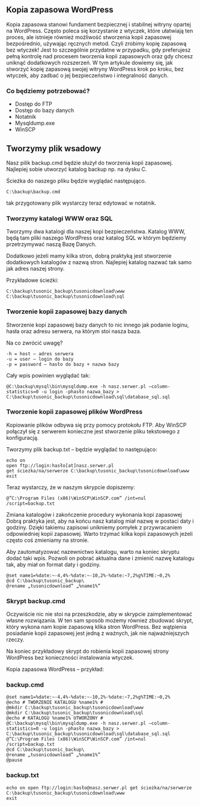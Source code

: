 ## Kopia zapasowa WordPress

Kopia zapasowa stanowi fundament bezpiecznej i stabilnej witryny opartej na WordPress. Często poleca się korzystanie z wtyczek, które ułatwiają ten proces, ale istnieje również możliwość stworzenia kopii zapasowej bezpośrednio, używając ręcznych metod. Czyli zrobimy kopię zapasową bez wtyczek! Jest to szczególnie przydatne w przypadku, gdy preferujesz pełną kontrolę nad procesem tworzenia kopii zapasowych oraz gdy chcesz uniknąć dodatkowych rozszerzeń. W tym artykule dowiemy się, jak stworzyć kopię zapasową swojej witryny WordPress krok po kroku, bez wtyczek, aby zadbać o jej bezpieczeństwo i integralność danych.

### Co będziemy potrzebować?
* Dostęp do FTP
* Dostęp do bazy danych
* Notatnik
* Mysqldump.exe
* WinSCP

## Tworzymy plik wsadowy
Nasz pilik backup.cmd będzie służył do tworzenia kopii zapasowej. Najlepiej sobie utworzyć katalog backup np. na dysku C.

Ścieżka do naszego pliku będzie wyglądać następująco.

```
C:\backup\backup.cmd
```

tak przygotowany plik wystarczy teraz edytować w notatnik.

### Tworzymy katalogi WWW oraz SQL
Tworzymy dwa katalogi dla naszej kopi bezpieczeństwa. Katalog WWW, będą tam pliki naszego WordPress oraz katalog SQL w którym będziemy przetrzymywać naszą Bazę Danych.

Dodatkowo jeżeli mamy kilka stron, dobrą praktyką jest stworzenie dodatkowych katalogów z nazwą stron. Najlepiej katalog nazwać tak samo jak adres naszej strony.

Przykładowe ścieżki:
```
C:\backup\tusonic_backup\tusonicdownload\www
C:\backup\tusonic_backup\tusonicdownload\sql
```

### Tworzenie kopii zapasowej bazy danych
Stworzenie kopi zapasowej bazy danych to nic innego jak podanie loginu, hasła oraz adresu serwera, na którym stoi nasza baza.

Na co zwrócić uwagę?

```
-h = host – adres serwera 
-u = user – login do bazy
-p = password – hasło do bazy + nazwa bazy
```

Cały wpis powinien wyglądać tak:

```
@C:\backup\mysql\bin\mysqldump.exe -h nasz.serwer.pl –column-statistics=0 -u login -phasło nazwa_bazy > C:\backup\tusonic_backup\tusonicdownload\sql\database_sql.sql
```

### Tworzenie kopii zapasowej plików WordPress
Kopiowanie plików odbywa się przy pomocy protokołu FTP. Aby WinSCP połączył się z serwerem konieczne jest stworzenie pliku tekstowego z konfiguracją.

Tworzymy plik backup.txt – będzie wyglądać to następująco:

```
echo on
open ftp://login:hasło[at]nasz.serwer.pl
get ścieżka/na/serwerze C:\backup\tusonic_backup\tusonicdownload\www
exit
```

Teraz wystarczy, że w naszym skrypcie dopiszemy:
```
@”C:\Program Files (x86)\WinSCP\WinSCP.com” /int=nul /script=backup.txt
```

Zmiana katalogów i zakończenie procedury wykonania kopi zapasowej Dobrą praktyka jest, aby na końcu nasz katalog miał nazwę w postaci daty i godziny. Dzięki takiemu zapisowi unikniemy pomyłek z przywracaniem odpowiedniej kopii zapasowej. Warto trzymać kilka kopii zapasowych jeżeli często coś zmieniamy na stronie.

Aby zautomatyzować nazewnictwo katalogu, warto na koniec skryptu dodać taki wpis. Pozwoli on pobrać aktualna dane i zmienić nazwę katalogu tak, aby miał on format daty i godziny.
```
@set name1=%date:~-4,4%-%date:~-10,2%-%date:~7,2%g%TIME:~0,2%
@cd C:\backup\tusonic_backup\
@rename „tusonicdownload” „%name1%”
```

### Skrypt backup.cmd
Oczywiście nic nie stoi na przeszkodzie, aby w skrypcie zaimplementować własne rozwiązania. W ten sam sposób możemy również zbudować skrypt, który wykona nam kopie zapasową klika stron WordPress. Bez wątpienia posiadanie kopii zapasowej jest jedną z ważnych, jak nie najważniejszych rzeczy.

Na koniec przykładowy skrypt do robienia kopii zapasowej strony WordPress bez konieczności instalowania wtyczek.

Kopia zapasowa WordPress – przykład:

### backup.cmd

```
@set name1=%date:~-4,4%-%date:~-10,2%-%date:~7,2%g%TIME:~0,2%
@echo # TWORZENIE KATALOGU %name1% #
@mkdir C:\backup\tusonic_backup\tusonicdownload\www
@mkdir C:\backup\tusonic_backup\tusonicdownload\sql
@echo # KATALOGU %name1% UTWORZONY #
@C:\backup\mysql\bin\mysqldump.exe -h nasz.serwer.pl –column-statistics=0 -u login -phasło nazwa_bazy > C:\backup\tusonic_backup\tusonicdownload\sql\database_sql.sql
@”C:\Program Files (x86)\WinSCP\WinSCP.com” /int=nul /script=backup.txt
@cd C:\backup\tusonic_backup\
@rename „tusonicdownload” „%name1%”
@pause
```

### backup.txt

```
echo on open ftp://login:hasło@nasz.serwer.pl get ścieżka/na/serwerze C:\backup\tusonic_backup\tusonicdownload\www 
exit
```

